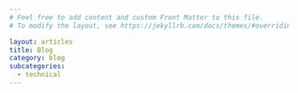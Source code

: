 ```yaml
---
# Feel free to add content and custom Front Matter to this file.
# To modify the layout, see https://jekyllrb.com/docs/themes/#overriding-theme-defaults

layout: articles
title: Blog
category: blog
subcategories:
  - technical
---
```

